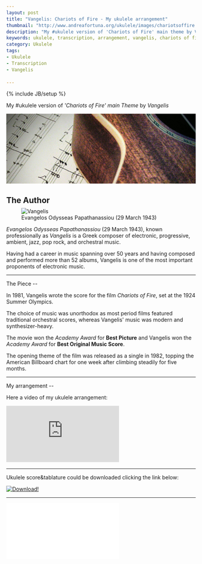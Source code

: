 ```yaml
---
layout: post
title: "Vangelis: Chariots of Fire - My ukulele arrangement"
thumbnail: "http://www.andreafortuna.org/ukulele/images/chariotsoffire.jpg"
description: "My #ukulele version of 'Chariots of Fire' main theme by Vangelis"
keywords: ukulele, transcription, arrangement, vangelis, chariots of fire,  fingerstyle, 
category: Ukulele
tags: 
- Ukulele
- Transcription
- Vangelis

---
```

{% include JB/setup %}

My #ukulele version of *'Chariots of Fire' main Theme* by *Vangelis*

![chariots of fire](/ukulele/images/chariotsoffire.jpg)


The Author
--

<figure style="margin-top:-10px;">
  <img src="https://upload.wikimedia.org/wikipedia/commons/thumb/5/53/VangelisElGrecopremiereDE2.jpg/250px-VangelisElGrecopremiereDE2.jpg" alt="Vangelis">
  <figcaption>Evangelos Odysseas Papathanassiou (29 March 1943)</figcaption>
</figure>

*Evangelos Odysseas Papathanassiou* (29 March 1943), known professionally as *Vangelis* is a Greek composer of electronic, progressive, ambient, jazz, pop rock, and orchestral music.

Having had a career in music spanning over 50 years and having composed and performed more than 52 albums, Vangelis is one of the most important proponents of electronic music.

<hr>
The Piece
--

In 1981, Vangelis wrote the score for the film *Chariots of Fire*, set at the 1924 Summer Olympics. 

The choice of music was unorthodox as most period films featured traditional orchestral scores, whereas Vangelis' music was modern and synthesizer-heavy. 

The movie won the *Academy Award* for **Best Picture** and Vangelis won the *Academy Award* for **Best Original Music Score**. 

The opening theme of the film was released as a single in 1982, topping the American Billboard chart for one week after climbing steadily for five months.


<hr>
My arrangement
--

Here a video of my ukulele arrangement:

<div class="video-container">
<iframe src="https://www.youtube.com/embed/pCEqZ7z44nk" frameborder="0" allowfullscreen></iframe>
</div>

<hr/>


Ukulele score&tablature could be downloaded clicking the link below:

[![Download!](http://www.andreafortuna.org/images/Download-PDF-Button.png)](http://www.andreafortuna.org/ukulele/files/Chariots_of_fire.pdf)

<hr/>
<div class="video-container">
<embed src="/ukulele/files/Chariots_of_fire.pdf" pluginspage="http://www.adobe.com/products/acrobat/readstep2.html">
</div>
